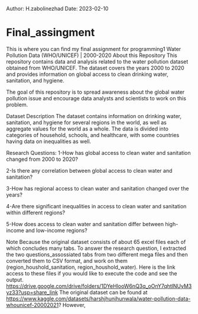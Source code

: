 Author:            H.zabolinezhad
Date:              2023-02-10
  
# Final_assingment
This is where you can find my final assignment for programming1
Water Pollution Data (WHO/UNICEF) | 2000-2020
About this Repository
This repository contains data and analysis related to the water pollution dataset obtained from WHO/UNICEF. The dataset covers the years 2000 to 2020 and provides information on global access to clean drinking water, sanitation, and hygiene.

The goal of this repository is to spread awareness about the global water pollution issue and encourage data analysts and scientists to work on this problem.

Dataset Description
The dataset contains information on drinking water, sanitation, and hygiene for several regions in the world, as well as aggregate values for the world as a whole. The data is divided into categories of household, schools, and healthcare, with some countries having data on inequalities as well.

Research Questions:
1-How has global access to clean water and sanitation changed from 2000 to 2020?

2-Is there any correlation between global access to clean water and sanitation?

3-How has regional access to clean water and sanitation changed over the years?

4-Are there significant inequalities in access to clean water and sanitation within different regions?

5-How does access to clean water and sanitation differ between high-income and low-income regions?

Note
Because the original dataset consists of about 65 excel files each of which concludes many tabs. To answer the research question,  I extracted the two questions_assossiated tabs from two different mega files and then converted them to CSV format, and work on them (region_houshold_sanitation, region_houshold_water). Here is the link access to these files if you would like to execute the code and see the output.   https://drive.google.com/drive/folders/1DYeHlooW6nQ3q_oOnY7qhtlNUyM3yz33?usp=share_link
The original dataset can be found at https://www.kaggle.com/datasets/harshjhunjhunwala/water-pollution-data-whounicef-20002021?
However, 
